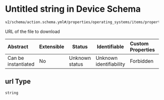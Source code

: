 # Untitled string in Device Schema

```txt
v2/schema/action.schema.yml#/properties/operating_systems/items/properties/steps/items/properties/actions/items/oneOf/26/properties/core:manual_download/properties/file/properties/url
```

URL of the file to download


| Abstract            | Extensible | Status         | Identifiable            | Custom Properties | Additional Properties | Access Restrictions | Defined In                                                           |
| :------------------ | ---------- | -------------- | ----------------------- | :---------------- | --------------------- | ------------------- | -------------------------------------------------------------------- |
| Can be instantiated | No         | Unknown status | Unknown identifiability | Forbidden         | Allowed               | none                | [device.schema.json\*](../device.schema.json "open original schema") |

## url Type

`string`

